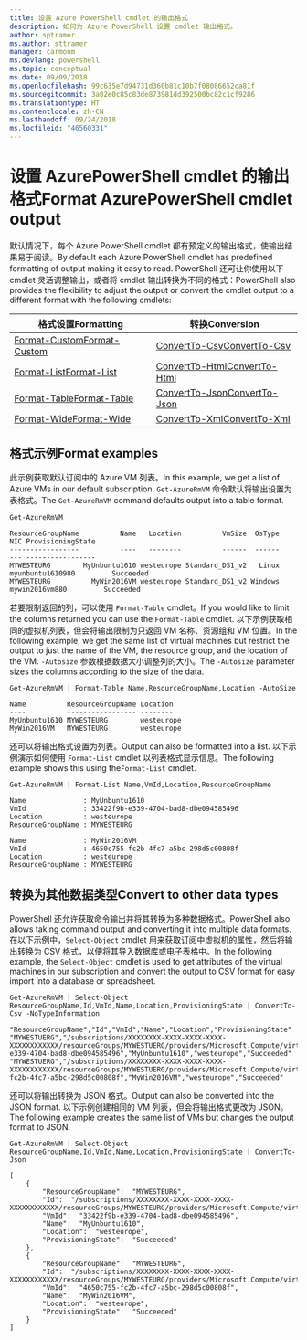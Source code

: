 ```yaml
---
title: 设置 Azure PowerShell cmdlet 的输出格式
description: 如何为 Azure PowerShell 设置 cmdlet 输出格式。
author: sptramer
ms.author: sttramer
manager: carmonm
ms.devlang: powershell
ms.topic: conceptual
ms.date: 09/09/2018
ms.openlocfilehash: 99c635e7d94731d360b81c10b7f08086652ca81f
ms.sourcegitcommit: 3a02e0c85c83de873981dd392500bc82c1cf9286
ms.translationtype: HT
ms.contentlocale: zh-CN
ms.lasthandoff: 09/24/2018
ms.locfileid: "46560331"
---
```

# <a name="format-azurepowershell-cmdlet-output"></a><span data-ttu-id="a8fe2-103">设置 AzurePowerShell cmdlet 的输出格式</span><span class="sxs-lookup"><span data-stu-id="a8fe2-103">Format AzurePowerShell cmdlet output</span></span>

<span data-ttu-id="a8fe2-104">默认情况下，每个 Azure PowerShell cmdlet 都有预定义的输出格式，使输出结果易于阅读。</span><span class="sxs-lookup"><span data-stu-id="a8fe2-104">By default each Azure PowerShell cmdlet has predefined formatting of output making it easy to read.</span></span>  <span data-ttu-id="a8fe2-105">PowerShell 还可让你使用以下 cmdlet 灵活调整输出，或者将 cmdlet 输出转换为不同的格式：</span><span class="sxs-lookup"><span data-stu-id="a8fe2-105">PowerShell also provides the flexibility to adjust the output or convert the cmdlet output to a different format with the following cmdlets:</span></span>

| <span data-ttu-id="a8fe2-106">格式设置</span><span class="sxs-lookup"><span data-stu-id="a8fe2-106">Formatting</span></span>      | <span data-ttu-id="a8fe2-107">转换</span><span class="sxs-lookup"><span data-stu-id="a8fe2-107">Conversion</span></span>       |
|-----------------|------------------|
| [<span data-ttu-id="a8fe2-108">Format-Custom</span><span class="sxs-lookup"><span data-stu-id="a8fe2-108">Format-Custom</span></span>](/powershell/module/microsoft.powershell.utility/format-custom) | [<span data-ttu-id="a8fe2-109">ConvertTo-Csv</span><span class="sxs-lookup"><span data-stu-id="a8fe2-109">ConvertTo-Csv</span></span>](/powershell/module/microsoft.powershell.utility/convertto-csv)  |
| [<span data-ttu-id="a8fe2-110">Format-List</span><span class="sxs-lookup"><span data-stu-id="a8fe2-110">Format-List</span></span>](/powershell/module/microsoft.powershell.utility/format-list)   | [<span data-ttu-id="a8fe2-111">ConvertTo-Html</span><span class="sxs-lookup"><span data-stu-id="a8fe2-111">ConvertTo-Html</span></span>](/powershell/module/microsoft.powershell.utility/convertto-html) |
| [<span data-ttu-id="a8fe2-112">Format-Table</span><span class="sxs-lookup"><span data-stu-id="a8fe2-112">Format-Table</span></span>](/powershell/module/microsoft.powershell.utility/format-table)  | [<span data-ttu-id="a8fe2-113">ConvertTo-Json</span><span class="sxs-lookup"><span data-stu-id="a8fe2-113">ConvertTo-Json</span></span>](/powershell/module/microsoft.powershell.utility/convertto-json) |
| [<span data-ttu-id="a8fe2-114">Format-Wide</span><span class="sxs-lookup"><span data-stu-id="a8fe2-114">Format-Wide</span></span>](/powershell/module/microsoft.powershell.utility/format-wide)   | [<span data-ttu-id="a8fe2-115">ConvertTo-Xml</span><span class="sxs-lookup"><span data-stu-id="a8fe2-115">ConvertTo-Xml</span></span>](/powershell/module/microsoft.powershell.utility/convertto-xml)  |

## <a name="format-examples"></a><span data-ttu-id="a8fe2-116">格式示例</span><span class="sxs-lookup"><span data-stu-id="a8fe2-116">Format examples</span></span>

<span data-ttu-id="a8fe2-117">此示例获取默认订阅中的 Azure VM 列表。</span><span class="sxs-lookup"><span data-stu-id="a8fe2-117">In this example, we get a list of Azure VMs in our default subscription.</span></span>  <span data-ttu-id="a8fe2-118">`Get-AzureRmVM` 命令默认将输出设置为表格式。</span><span class="sxs-lookup"><span data-stu-id="a8fe2-118">The `Get-AzureRmVM` command defaults output into a table format.</span></span>

```azurepowershell-interactive
Get-AzureRmVM
```

```output
ResourceGroupName          Name   Location          VmSize  OsType              NIC ProvisioningState
-----------------          ----   --------          ------  ------              --- -----------------
MYWESTEURG        MyUnbuntu1610 westeurope Standard_DS1_v2   Linux myunbuntu1610980         Succeeded
MYWESTEURG          MyWin2016VM westeurope Standard_DS1_v2 Windows   mywin2016vm880         Succeeded
```

<span data-ttu-id="a8fe2-119">若要限制返回的列，可以使用 `Format-Table` cmdlet。</span><span class="sxs-lookup"><span data-stu-id="a8fe2-119">If you would like to limit the columns returned you can use the `Format-Table` cmdlet.</span></span> <span data-ttu-id="a8fe2-120">以下示例获取相同的虚拟机列表，但会将输出限制为只返回 VM 名称、资源组和 VM 位置。</span><span class="sxs-lookup"><span data-stu-id="a8fe2-120">In the following example, we get the same list of virtual machines but restrict the output to just the name of the VM, the resource group, and the location of the VM.</span></span>  <span data-ttu-id="a8fe2-121">`-Autosize` 参数根据数据大小调整列的大小。</span><span class="sxs-lookup"><span data-stu-id="a8fe2-121">The `-Autosize` parameter sizes the columns according to the size of the data.</span></span>

```azurepowershell-interactive
Get-AzureRmVM | Format-Table Name,ResourceGroupName,Location -AutoSize
```

```output
Name          ResourceGroupName Location
----          ----------------- --------
MyUnbuntu1610 MYWESTEURG        westeurope
MyWin2016VM   MYWESTEURG        westeurope
```

<span data-ttu-id="a8fe2-122">还可以将输出格式设置为列表。</span><span class="sxs-lookup"><span data-stu-id="a8fe2-122">Output can also be formatted into a list.</span></span> <span data-ttu-id="a8fe2-123">以下示例演示如何使用 `Format-List` cmdlet 以列表格式显示信息。</span><span class="sxs-lookup"><span data-stu-id="a8fe2-123">The following example shows this using the`Format-List` cmdlet.</span></span>

```azurepowershell-interactive
Get-AzureRmVM | Format-List Name,VmId,Location,ResourceGroupName
```

```output
Name              : MyUnbuntu1610
VmId              : 33422f9b-e339-4704-bad8-dbe094585496
Location          : westeurope
ResourceGroupName : MYWESTEURG

Name              : MyWin2016VM
VmId              : 4650c755-fc2b-4fc7-a5bc-298d5c00808f
Location          : westeurope
ResourceGroupName : MYWESTEURG
```

## <a name="convert-to-other-data-types"></a><span data-ttu-id="a8fe2-124">转换为其他数据类型</span><span class="sxs-lookup"><span data-stu-id="a8fe2-124">Convert to other data types</span></span>

<span data-ttu-id="a8fe2-125">PowerShell 还允许获取命令输出并将其转换为多种数据格式。</span><span class="sxs-lookup"><span data-stu-id="a8fe2-125">PowerShell also allows taking command output and converting it into multiple data formats.</span></span> <span data-ttu-id="a8fe2-126">在以下示例中，`Select-Object` cmdlet 用来获取订阅中虚拟机的属性，然后将输出转换为 CSV 格式，以便将其导入数据库或电子表格中。</span><span class="sxs-lookup"><span data-stu-id="a8fe2-126">In the following example, the `Select-Object` cmdlet is used to get attributes of the virtual machines in our subscription and convert the output to CSV format for easy import into a database or spreadsheet.</span></span>

```azurepowershell-interactive
Get-AzureRmVM | Select-Object ResourceGroupName,Id,VmId,Name,Location,ProvisioningState | ConvertTo-Csv -NoTypeInformation
```

```output
"ResourceGroupName","Id","VmId","Name","Location","ProvisioningState"
"MYWESTUERG","/subscriptions/XXXXXXXX-XXXX-XXXX-XXXX-XXXXXXXXXXXX/resourceGroups/MYWESTUERG/providers/Microsoft.Compute/virtualMachines/MyUnbuntu1610","33422f9b-e339-4704-bad8-dbe094585496","MyUnbuntu1610","westeurope","Succeeded"
"MYWESTUERG","/subscriptions/XXXXXXXX-XXXX-XXXX-XXXX-XXXXXXXXXXXX/resourceGroups/MYWESTUERG/providers/Microsoft.Compute/virtualMachines/MyWin2016VM","4650c755-fc2b-4fc7-a5bc-298d5c00808f","MyWin2016VM","westeurope","Succeeded"
```

<span data-ttu-id="a8fe2-127">还可以将输出转换为 JSON 格式。</span><span class="sxs-lookup"><span data-stu-id="a8fe2-127">Output can also be converted into the JSON format.</span></span>  <span data-ttu-id="a8fe2-128">以下示例创建相同的 VM 列表，但会将输出格式更改为 JSON。</span><span class="sxs-lookup"><span data-stu-id="a8fe2-128">The following example creates the same list of VMs but changes the output format to JSON.</span></span>

```azurepowershell-interactive
Get-AzureRmVM | Select-Object ResourceGroupName,Id,VmId,Name,Location,ProvisioningState | ConvertTo-Json
```

```output
[
    {
        "ResourceGroupName":  "MYWESTEURG",
        "Id":  "/subscriptions/XXXXXXXX-XXXX-XXXX-XXXX-XXXXXXXXXXXX/resourceGroups/MYWESTEURG/providers/Microsoft.Compute/virtualMachines/MyUnbuntu1610",
        "VmId":  "33422f9b-e339-4704-bad8-dbe094585496",
        "Name":  "MyUnbuntu1610",
        "Location":  "westeurope",
        "ProvisioningState":  "Succeeded"
    },
    {
        "ResourceGroupName":  "MYWESTEURG",
        "Id":  "/subscriptions/XXXXXXXX-XXXX-XXXX-XXXX-XXXXXXXXXXXX/resourceGroups/MYWESTEURG/providers/Microsoft.Compute/virtualMachines/MyWin2016VM",
        "VmId":  "4650c755-fc2b-4fc7-a5bc-298d5c00808f",
        "Name":  "MyWin2016VM",
        "Location":  "westeurope",
        "ProvisioningState":  "Succeeded"
    }
]
```
